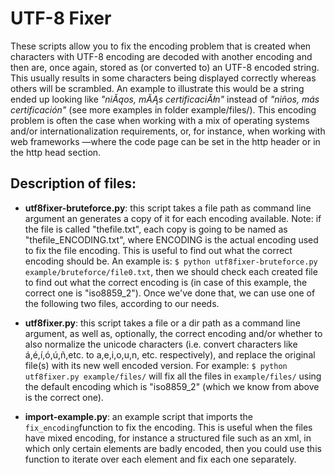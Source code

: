 # UTF-8 Fixer

These scripts allow you to fix the encoding problem that is created when characters with UTF-8 encoding are decoded with another encoding and then are, once again, stored as (or converted to) an UTF-8 encoded string. This usually results in some characters being displayed correctly whereas others will be scrambled. An example to illustrate this would be a string ended up looking like *"niĂąos, mĂĄs certificaciĂłn"* instead of *"niños, más certificación"* (see more examples in folder example/files/). This encoding problem is often the case when working with a mix of operating systems and/or internationalization requirements, or, for instance, when working with web frameworks —where the code page can be set in the http header or in the http head section.


## Description of files:
* **utf8fixer-bruteforce.py**: this script takes a file path as command line argument an generates a copy of it for each encoding available. Note: if the file is called "thefile.txt", each copy is going to be named as "thefile_ENCODING.txt", where ENCODING is the actual encoding used to fix the file encoding. This is useful to find out what the correct encoding should be. An example is: ```$ python utf8fixer-bruteforce.py example/bruteforce/file0.txt```, then we should check each created file to find out what the correct encoding is (in case of this example, the correct one is "iso8859_2"). Once we've done that, we can use one of the following two files, according to our needs.

* **utf8fixer.py**: this script takes a file or a dir path as a command line argument, as well as, optionally, the correct encoding and/or whether to also normalize the unicode characters (i.e. convert characters like á,é,í,ó,ú,ñ,etc. to a,e,i,o,u,n, etc. respectively), and replace the original file(s) with its new well encoded version. For example: ```$ python utf8fixer.py example/files/``` will fix all the files in ```example/files/``` using the default encoding which is "iso8859_2" (which we know from above is the correct one).

* **import-example.py**: an example script that imports the ```fix_encoding```function to fix the encoding. This is useful when the files have mixed encoding, for instance a structured file such as an xml, in which only certain elements are badly encoded, then you could use this function to iterate over each element and fix each one separately.
